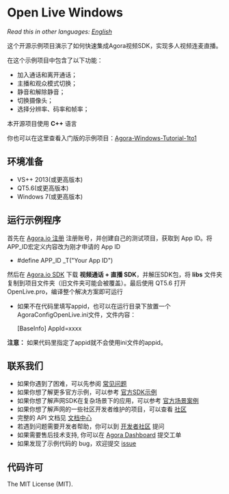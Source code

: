 # Open Live Windows

*Read this in other languages: [English](README.md)*

这个开源示例项目演示了如何快速集成Agora视频SDK，实现多人视频连麦直播。

在这个示例项目中包含了以下功能：

- 加入通话和离开通话；
- 主播和观众模式切换；
- 静音和解除静音；
- 切换摄像头；
- 选择分辨率、码率和帧率；

本开源项目使用 **C++** 语言

你也可以在这里查看入门版的示例项目：[Agora-Windows-Tutorial-1to1](https://github.com/AgoraIO/Basic-Video-Call/tree/master/One-to-One-Video/Agora-Windows-Tutorial-1to1)

## 环境准备

* VS++ 2013(或更高版本)
* QT5.6(或更高版本)
* Windows 7(或更高版本)

## 运行示例程序
首先在 [Agora.io 注册](https://dashboard.agora.io/cn/signup/) 注册账号，并创建自己的测试项目，获取到 App ID。将 APP_ID宏定义内容改为刚才申请的 App ID


* #define APP_ID _T("Your App ID")

然后在 [Agora.io SDK](https://www.agora.io/cn/download/) 下载 **视频通话 + 直播 SDK**，并解压SDK包，将 **libs** 文件夹复制到项目文件夹（旧文件夹可能会被覆盖）。最后使用 QT5.6 打开 OpenLive.pro，编译整个解决方案即可运行

* 如果不在代码里填写appid，也可以在运行目录下放置一个AgoraConfigOpenLive.ini文件，文件内容：

    [BaseInfo]
    AppId=xxxx

**注意：** 如果代码里指定了appid就不会使用ini文件的appid。


## 联系我们

- 如果你遇到了困难，可以先参阅 [常见问题](https://docs.agora.io/cn/faq)
- 如果你想了解更多官方示例，可以参考 [官方SDK示例](https://github.com/AgoraIO)
- 如果你想了解声网SDK在复杂场景下的应用，可以参考 [官方场景案例](https://github.com/AgoraIO-usecase)
- 如果你想了解声网的一些社区开发者维护的项目，可以查看 [社区](https://github.com/AgoraIO-Community)
- 完整的 API 文档见 [文档中心](https://docs.agora.io/cn/)
- 若遇到问题需要开发者帮助，你可以到 [开发者社区](https://rtcdeveloper.com/) 提问
- 如果需要售后技术支持, 你可以在 [Agora Dashboard](https://dashboard.agora.io) 提交工单
- 如果发现了示例代码的 bug，欢迎提交 [issue](https://github.com/AgoraIO/Basic-Video-Broadcasting/issues)


## 代码许可

The MIT License (MIT).
